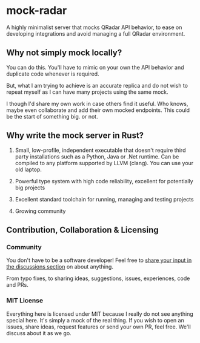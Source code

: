# mock-radar

A highly minimalist server that mocks QRadar API behavior, to ease on developing integrations and avoid managing a full QRadar environment.

## Why not simply mock locally?

You can do this. You'll have to mimic on your own the API behavior and duplicate code whenever is required.

But, what I am trying to achieve is an accurate replica and do not wish to repeat myself as I can have many projects using the same mock.

I though I'd share my own work in case others find it useful. Who knows, maybe even collaborate and add their own mocked endpoints. This could be the start of something big. or not.

## Why write the mock server in Rust?

1. Small, low-profile, independent executable that doesn't require third party installations such as a Python, Java or .Net runtime. Can be compiled to any platform supported by LLVM (clang). You can use your old laptop.

2. Powerful type system with high code reliability, excellent for potentially big projects

3. Excellent standard toolchain for running, managing and testing projects

4. Growing community

## Contribution, Collaboration & Licensing

### Community

You don't have to be a software developer! Feel free to [share your input in the discussions section](https://github.com/DK26/mock-radar/discussions/) on about anything.

From typo fixes, to sharing ideas, suggestions, issues, experiences, code and PRs.

### MIT License

Everything here is licensed under MIT because I really do not see anything special here. It's simply a mock of the real thing.
If you wish to open an issues, share ideas, request features or send your own PR, feel free. We'll discuss about it as we go.
